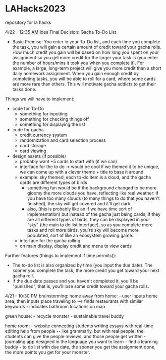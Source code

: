 # LAHacks2023
repository for la hacks


4/22 - 12:35 AM
Idea Final Decision: Gacha To-Do List 
- Basic Premise: You enter in your To-Do list, and each time you complete the task, you will gain a certain amount of credit toward your gacha rolls. How much credit you gain will be based on how long you spent on your assignment so you get more credit for the larger your task is (you enter the number of hours/mins it took you when you complete it). For example, a large, long-term project will give you more credit than a short daily homework assignment. When you gain enough credit by completing tasks, you will be able to roll for a card, where some cards are more rare than others. This will motivate gacha addicts to get their tasks done.

Things we will have to implement:
- code for To-Do
  - something for inputting 
  - something for checking things off
  - something for displaying the list
- code for gacha
  - credit currency system
  - randomization and card selection process
  - card storage
  - card viewing
- design assets (if possible)
  - probably want ~5 cards to start with (if we can)
  - interface for the to do -> would be cool if we themed it to be unique, we can come up with a clever theme + title to base it around
  - example: sky themed, each to-do item is a cloud, and the gacha cards are different types of birds
      - something fun would be if the background changed to be more gloomy the more clouds you have, reflecting like real weather: if you have too many clouds (to many things to do that you haven't finished), the sky will get covered and it'll get dark
      - also, (this is probably like an if we have time sort of implementation) but instead of the gacha just being cards, if they are all different types of birds, they can be displayed in your "sky" (the main to do list interface), so as you complete more tasks and roll more birds, you're sky will become more populated, sort of like an ecosystem growing game.
  - interface for the gacha rolling 
  - on main display, display credit and menu to view cards

Further features (things to implement if time permits)):
- The to-do list is also organized by time (you input the due date). The sooner you complete the task, the more credit you get toward your next gacha roll.
- If the due date passes and you haven't completed it, you'll be "punished", that is, you'll lose some credit toward your gacha rolls.

4/21 - 10:30 PM
brainstorming: 
  home away from home:
    - user inputs home area, then inputs place traveling to --> finds restaurants with similar keywords
    - indicates bathroom locations on map

  green house:
    - recycle monster
    - sustainable travel buddy 

  home room:
    - website connecting students writing essays with real-time editing help from people -- like grammarly, but with real people. the students can give the people
    reviews, and those people get written
    - journaling app designed in the language you want to learn
    - find a learning buddy
    - to do list with due date, the sooner you get the assignment done, the more points you get for your monster.
